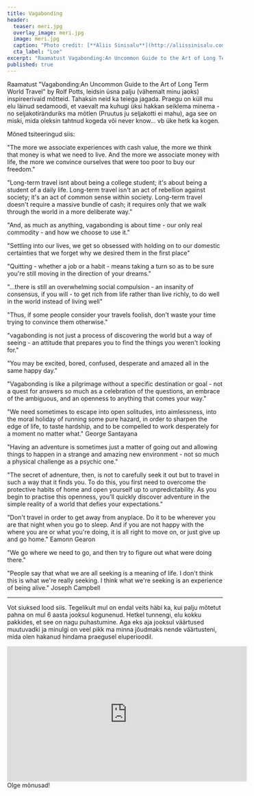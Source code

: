 ```yaml
---
title: Vagabonding
header:
  teaser: meri.jpg
  overlay_image: meri.jpg
  image: meri.jpg
  caption: "Photo credit: [**Aliis Sinisalu**](http://aliissinisalu.com)"
  cta_label: "Loe"
excerpt: "Raamatust Vagabonding:An Uncommon Guide to the Art of Long Term World Travel by Rolf Potts, leidsin üsna palju (vähemalt minu jaoks) inspireerivaid mõtteid. Tahaksin neid ka teiega jagada."
published: true
---
```

 Raamatust "Vagabonding:An Uncommon Guide to the Art of Long Term World Travel" by Rolf Potts, leidsin üsna palju (vähemalt minu jaoks) inspireerivaid mõtteid. Tahaksin neid ka teiega jagada. Praegu on küll mu elu läinud sedamoodi, et vaevalt ma kuhugi üksi hakkan seiklema minema - no seljakotiränduriks ma mõtlen (Pruutus ju seljakotti ei mahu), aga see on miski, mida oleksin tahtnud kogeda või never know... vb üke hetk ka kogen.

Mõned tsiteeringud siis:

"The more we associate experiences with cash value, the more we think that money is what we need to live. And the more we associate money with life, the more we convince ourselves that were too poor to buy our freedom."

"Long-term travel isnt about being a college student; it's about being a student of a daily life. Long-term travel isn't an act of rebellion against society; it's an act of common sense within society. Long-term travel doesn't require a massive bundle of cash; it requires only that we walk through the world in a more deliberate way."

"And, as much as anything, vagabonding is about time - our only real commodity - and how we choose to use it."

"Settling into our lives, we get so obsessed with holding on to our domestic certainties that we forget why we desired them in the first place"

"Quitting - whether a job or a habit - means taking a turn so as to be sure you're still moving in the direction of your dreams."

"...there is still an overwhelming social compulsion - an insanity of consensus, if you will - to get rich from life rather than live richly, to do well in the world instead of living well"

"Thus, if some people consider your travels foolish, don't waste your time trying to convince them otherwise."

"vagabonding is not just a process of discovering the world but a way of seeing - an attitude that prepares you to find the things you weren't looking for."

"You may be excited, bored, confused, desperate and amazed all in the same happy day."

"Vagabonding is like a pilgrimage without a specific destination or goal - not a quest for answers so much as a celebration of the questions, an embrace of the ambiguous, and an openness to anything that comes your way."

"We need sometimes to escape into open solitudes, into aimlessness, into the moral holiday of running some pure hazard, in order to sharpen the edge of life, to taste hardship, and to be compelled to work desperately for a moment no matter what."
George Santayana

"Having an adventure is sometimes just a matter of going out and allowing things to happen in a strange and amazing new environment - not so much a physical challenge as a psychic one."

"The secret of adnenture, then, is not to carefully seek it out but to travel in such a way that it finds you. To do this, you first need to overcome the protective habits of home and open yourself up to unpredictability. As you begin to practise this openness, you'll quickly discover adventure in the simple reality of a world that defies your expectations."

"Don't travel in order to get away from anyplace. Do it to be wherever you are that night when you go to sleep. And if you are not happy with the where you are or what you're doing, it is all right to move on, or just give up and go home."
Eamonn Gearon

"We go where we need to go, and then try to figure out what were doing there."

"People say that what we are all seeking is a meaning of life. I don't think this is what we're really seeking. I think what we're seeking is an experience of being alive."
Joseph Campbell

* * *

Vot siuksed lood siis. Tegelikult mul on endal veits häbi ka, kui palju mõtetut pahna on mul 6 aasta jooksul kogunenud. Hetkel tunnengi, elu kokku pakkides, et see on nagu puhastumine. Aga eks aja jooksul väärtused muutuvadki ja minulgi on veel pikk ma minna jõudmaks nende väärtusteni, mida olen hakanud hindama praegusel eluperioodil.

<iframe width="560" height="315" src="https://www.youtube.com/embed/8masNA6oh_M" frameborder="0" allowfullscreen></iframe>
<br/>
Olge mõnusad!



